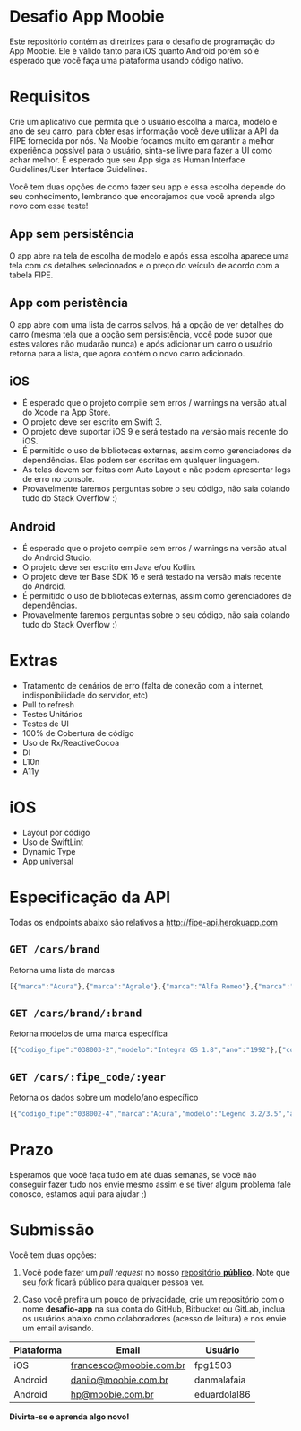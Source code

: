 # Desafio App Moobie

Este repositório contém as diretrizes para o desafio de programação do App Moobie. Ele é válido tanto para iOS quanto Android porém só é esperado que você faça uma plataforma usando código nativo.

# Requisitos
Crie um aplicativo que permita que o usuário escolha a marca, modelo e ano de seu carro, para obter esas informação você deve utilizar a API da FIPE fornecida por nós. Na Moobie focamos muito em garantir a melhor experiência possível para o usuário, sinta-se livre para fazer a UI como achar melhor. É esperado que seu App siga as Human Interface Guidelines/User Interface Guidelines.

Você tem duas opções de como fazer seu app e essa escolha depende do seu conhecimento, lembrando que encorajamos que você aprenda algo novo com esse teste!

## App sem persistência
O app abre na tela de escolha de modelo e após essa escolha aparece uma tela com os detalhes selecionados e o preço do veículo de acordo com a tabela FIPE.

## App com peristência
O app abre com uma lista de carros salvos, há a opção de ver detalhes do carro (mesma tela que a opção sem persistência, você pode supor que estes valores não mudarão nunca) e após adicionar um carro o usuário retorna para a lista, que agora contém o novo carro adicionado.

## iOS
* É esperado que o projeto compile sem erros / warnings na versão atual do Xcode na App Store.
* O projeto deve ser escrito em Swift 3.
* O projeto deve suportar iOS 9 e será testado na versão mais recente do iOS.
* É permitido o uso de bibliotecas externas, assim como gerenciadores de dependências. Elas podem ser escritas em qualquer linguagem.
* As telas devem ser feitas com Auto Layout e não podem apresentar logs de erro no console.
* Provavelmente faremos perguntas sobre o seu código, não saia colando tudo do Stack Overflow :)

## Android
* É esperado que o projeto compile sem erros / warnings na versão atual do Android Studio.
* O projeto deve ser escrito em Java e/ou Kotlin.
* O projeto deve ter Base SDK 16 e será testado na versão mais recente do Android.
* É permitido o uso de bibliotecas externas, assim como gerenciadores de dependências.
* Provavelmente faremos perguntas sobre o seu código, não saia colando tudo do Stack Overflow :)

# Extras

* Tratamento de cenários de erro (falta de conexão com a internet, indisponibilidade do servidor, etc)
* Pull to refresh
* Testes Unitários
* Testes de UI
* 100% de Cobertura de código
* Uso de Rx/ReactiveCocoa
* DI
* L10n
* A11y

# iOS
* Layout por código
* Uso de SwiftLint
* Dynamic Type
* App universal

# Especificação da API
Todas os endpoints abaixo são relativos a http://fipe-api.herokuapp.com

## `GET /cars/brand`
Retorna uma lista de marcas
```javascript
[{"marca":"Acura"},{"marca":"Agrale"},{"marca":"Alfa Romeo"},{"marca":"AM Gen"},{"marca":"Asia Motors"},{"marca":"ASTON MARTIN"},{"marca":"Audi"}]
```

## `GET /cars/brand/:brand`
Retorna modelos de uma marca específica
```javascript
[{"codigo_fipe":"038003-2","modelo":"Integra GS 1.8","ano":"1992"},{"codigo_fipe":"038003-2","modelo":"Integra GS 1.8","ano":"1991"}]
```

## `GET /cars/:fipe_code/:year`
Retorna os dados sobre um modelo/ano específico
```javascript
[{"codigo_fipe":"038002-4","marca":"Acura","modelo":"Legend 3.2/3.5","ano":"1992","valor":16678}]
```

# Prazo
Esperamos que você faça tudo em até duas semanas, se você não conseguir fazer tudo nos envie mesmo assim e se tiver algum problema fale conosco, estamos aqui para ajudar ;)

# Submissão

Você tem duas opções:  

1) Você pode fazer um _pull request_ no nosso [repositório __público__](https://github.com/Moobie/desafio-app). Note que seu *fork* ficará público para qualquer pessoa ver.

2) Caso você prefira um pouco de privacidade, crie um repositório com o nome **desafio-app** na sua conta do GitHub, Bitbucket ou GitLab, inclua os usuários abaixo como colaboradores (acesso de leitura) e nos envie um email avisando.

| Plataforma | Email | Usuário |
| -- | -- | -- |
| iOS | francesco@moobie.com.br | fpg1503 |
| Android | danilo@moobie.com.br | danmalafaia |
| Android | hp@moobie.com.br | eduardolal86  |

**Divirta-se e aprenda algo novo!**

